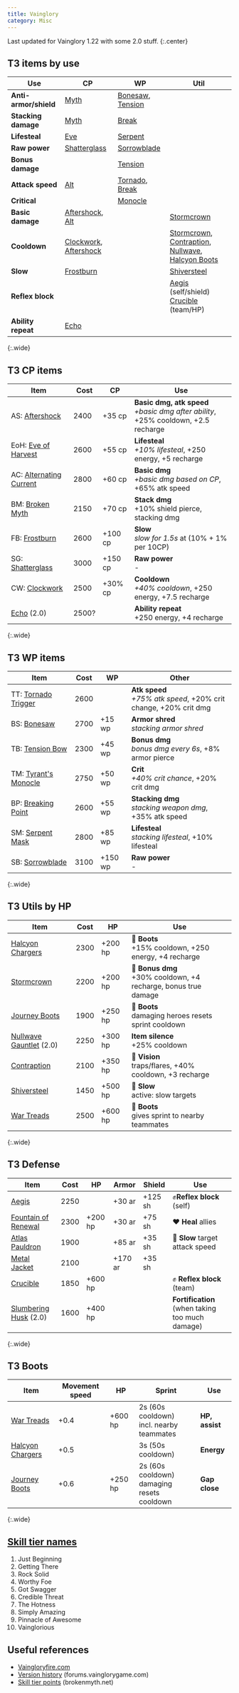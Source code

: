 ```yaml
---
title: Vainglory
category: Misc
---
```


Last updated for Vainglory 1.22 with some 2.0 stuff.
{:.center}

## T3 items by use

| Use                   | CP                                | WP                           | Util                                                                           |
| ---                   | ---                               | ---                          | ---                                                                            |
| __Anti-armor/shield__ | [Myth][BM]                        | [Bonesaw][BS], [Tension][TB] |                                                                                |
| __Stacking damage__   | [Myth][BM]                        | [Break][BP]                  |                                                                                |
| __Lifesteal__         | [Eve][Eve]                        | [Serpent][SM]                |                                                                                |
| __Raw power__         | [Shatterglass][SG]                | [Sorrowblade][SB]            |                                                                                |
| __Bonus damage__      |                                   | [Tension][TB]                |                                                                                |
| __Attack speed__      | [Alt][AC]                         | [Tornado][TT], [Break][BP]   |                                                                                |
| __Critical__          |                                   | [Monocle][TM]                |                                                                                |
| __Basic damage__      | [Aftershock][AS], [Alt][AC]       |                              | [Stormcrown][SC]                                                               |
| __Cooldown__          | [Clockwork][CW], [Aftershock][AS] |                              | [Stormcrown][SC], [Contraption][Con], [Nullwave][Null], [Halcyon Boots][HBoot] |
| __Slow__              | [Frostburn][FB]                   |                              | [Shiversteel][SS]                                                              |
| __Reflex block__      |                                   |                              | [Aegis][Aegis] (self/shield) <br> [Crucible][Cru] (team/HP)                    |
| __Ability repeat__    | [Echo][Echo]                      |                              |                                                                                |
{:.wide}

## T3 CP items

| Item                          | Cost  | CP      | Use                                                                                    |
| ----                          | ---   | ---     | ---                                                                                    |
| AS: [Aftershock][AS]          | 2400  | +35 cp  | __Basic dmg, atk speed__ <br> *+basic dmg after ability*, +25% cooldown, +2.5 recharge |
| EoH: [Eve of Harvest][Eve]    | 2600  | +55 cp  | __Lifesteal__            <br> *+10% lifesteal*, +250 energy, +5 recharge               |
| AC: [Alternating Current][AC] | 2800  | +60 cp  | __Basic dmg__            <br> *+basic dmg based on CP*, +65% atk speed                 |
| BM: [Broken Myth][BM]         | 2150  | +70 cp  | __Stack dmg__            <br> +10% shield pierce, stacking dmg                         |
| FB: [Frostburn][FB]           | 2600  | +100 cp | __Slow__                 <br> *slow for 1.5s* at (10% + 1% per 10CP)                   |
| SG: [Shatterglass][SG]        | 3000  | +150 cp | __Raw power__            <br> -                                                        |
| CW: [Clockwork][CW]           | 2500  | +30% cp | __Cooldown__             <br> *+40% cooldown*, +250 energy, +7.5 recharge              |
| [Echo][Echo] (2.0)            | 2500? |         | __Ability repeat__       <br> +250 energy, +4 recharge                                 |
{:.wide}

[AS]: http://www.vaingloryfire.com/vainglory/wiki/items/aftershock
[AC]: http://www.vaingloryfire.com/vainglory/wiki/items/alternating-current
[Eve]: http://www.vaingloryfire.com/vainglory/wiki/items/eve-of-harvest
[SG]: http://www.vaingloryfire.com/vainglory/wiki/items/shatterglass
[BM]: http://www.vaingloryfire.com/vainglory/wiki/items/broken-myth
[CW]: http://www.vaingloryfire.com/vainglory/wiki/items/clockwork
[FB]: http://www.vaingloryfire.com/vainglory/wiki/items/frostburn
[Echo]: http://www.vaingloryfire.com/vainglory/wiki/items/echo

## T3 WP items

| Item                       | Cost | WP      | Other                                                                   |
| ----                       | ---  | ---     | ---                                                                     |
| TT: [Tornado Trigger][TT]  | 2600 |         | __Atk speed__    <br> *+75% atk speed*, +20% crit change, +20% crit dmg |
| BS: [Bonesaw][BS]          | 2700 | +15 wp  | __Armor shred__  <br> *stacking armor shred*                            |
| TB: [Tension Bow][TB]      | 2300 | +45 wp  | __Bonus dmg__    <br> *bonus dmg every 6s*, +8% armor pierce            |
| TM: [Tyrant's Monocle][TM] | 2750 | +50 wp  | __Crit__         <br> *+40% crit chance*, +20% crit dmg                 |
| BP: [Breaking Point][BP]   | 2600 | +55 wp  | __Stacking dmg__ <br> *stacking weapon dmg*, +35% atk speed             |
| SM: [Serpent Mask][SM]     | 2800 | +85 wp  | __Lifesteal__    <br> *stacking lifesteal*, +10% lifesteal              |
| SB: [Sorrowblade][SB]      | 3100 | +150 wp | __Raw power__    <br> -                                                 |
{:.wide}

[BS]: http://www.vaingloryfire.com/vainglory/wiki/items/bonesaw
[BP]: http://www.vaingloryfire.com/vainglory/wiki/items/breaking-point
[SM]: http://www.vaingloryfire.com/vainglory/wiki/items/serpent-mask
[SB]: http://www.vaingloryfire.com/vainglory/wiki/items/sorrowblade
[TB]: http://www.vaingloryfire.com/vainglory/wiki/items/tension-bow
[TT]: http://www.vaingloryfire.com/vainglory/wiki/items/tornado-trigger
[TM]: http://www.vaingloryfire.com/vainglory/wiki/items/tyrants-monocle

## T3 Utils by HP

| Item                            | Cost | HP      | Use                                                                 |
| ---                             | ---  | ---     | ---                                                                 |
| [Halcyon Chargers][HBoot]       | 2300 | +200 hp | 👟 __Boots__     <br> +15% cooldown, +250 energy, +4 recharge       |
| [Stormcrown][SC]                | 2200 | +200 hp | 🔴 __Bonus dmg__ <br> +30% cooldown, +4 recharge, bonus true damage |
| [Journey Boots][JBoot]          | 1900 | +250 hp | 👟 __Boots__     <br> damaging heroes resets sprint cooldown        |
| [Nullwave Gauntlet][Null] (2.0) | 2250 | +300 hp | __Item silence__ <br> +25% cooldown                                 |
| [Contraption][Con]              | 2100 | +350 hp | 👀 __Vision__    <br> traps/flares, +40% cooldown, +3 recharge      |
| [Shiversteel][SS]               | 1450 | +500 hp | 🐌 __Slow__      <br> active: slow targets                          |
| [War Treads][WBoot]             | 2500 | +600 hp | 👟 __Boots__     <br> gives sprint to nearby teammates              |
{:.wide}

## T3 Defense

| Item                            | Cost | HP      | Armor   | Shield  | Use                                             |
| ---                             | ---  | ---     | ---     | ---     | ---                                             |
| [Aegis][Aegis]                  | 2250 |         | +30 ar  | +125 sh | ✊__Reflex block__ (self)                       |
| [Fountain of Renewal][Fountain] | 2300 | +200 hp | +30 ar  | +75 sh  | ❤ __Heal__ allies                               |
| [Atlas Pauldron][Atlas]         | 1900 |         | +85 ar  | +35 sh  | 🐌 __Slow__ target attack speed                 |
| [Metal Jacket][Metal]           | 2100 |         | +170 ar | +35 sh  |                                                 |
| [Crucible][Cru]                 | 1850 | +600 hp |         |         | ✊ __Reflex block__ (team)                      |
| [Slumbering Husk][Husk] (2.0)   | 1600 | +400 hp |         |         | __Fortification__ (when taking too much damage) |
{:.wide}

[Fountain]: http://www.vaingloryfire.com/vainglory/wiki/items/fountain-of-renewal
[Cru]: http://www.vaingloryfire.com/vainglory/wiki/items/aegis
[Aegis]: http://www.vaingloryfire.com/vainglory/wiki/items/aegis
[Atlas]: http://www.vaingloryfire.com/vainglory/wiki/items/atlas-pauldron
[Metal]: http://www.vaingloryfire.com/vainglory/wiki/items/metal-jacket
[Husk]: http://www.vaingloryfire.com/vainglory/wiki/items/slumbering-husk
[Null]: http://www.vaingloryfire.com/vainglory/wiki/items/nullwave-gauntlet

## T3 Boots

| Item                      | Movement speed | HP      | Sprint                                          | Use            |
| ---                       | ---            | ---     | ---                                             | ---            |
| [War Treads][WBoot]       | +0.4           | +600 hp | 2s (60s cooldown) <br> incl. nearby teammates   | __HP, assist__ |
| [Halcyon Chargers][HBoot] | +0.5           |         | 3s (50s cooldown)                               | __Energy__     |
| [Journey Boots][JBoot]    | +0.6           | +250 hp | 2s (60s cooldown) <br> damaging resets cooldown | __Gap close__  |
{:.wide}

[Con]: http://www.vaingloryfire.com/vainglory/wiki/items/contraption
[HBoot]: http://www.vaingloryfire.com/vainglory/wiki/items/halcyon-chargers
[WBoot]: http://www.vaingloryfire.com/vainglory/wiki/items/war-treads
[JBoot]: http://www.vaingloryfire.com/vainglory/wiki/items/journey-boots
[SC]: http://www.vaingloryfire.com/vainglory/wiki/items/stormcrown
[SS]: http://www.vaingloryfire.com/vainglory/wiki/items/shiversteel

## [Skill tier names](http://www.vaingloryfire.com/vainglory/forum/general-discussion/bronze-silver-gold-rankings-5312)

1. Just Beginning
2. Getting There
3. Rock Solid
4. Worthy Foe
5. Got Swagger
6. Credible Threat
7. The Hotness
8. Simply Amazing
9. Pinnacle of Awesome
10. Vainglorious

## Useful references

- [Vaingloryfire.com](http://www.vaingloryfire.com/)
- [Version history](http://forums.vainglorygame.com/index.php?threads/41129/) (forums.vainglorygame.com)
- [Skill tier points](http://brokenmyth.net/skill-tier-point-far-next-tier/#more-10043) (brokenmyth.net)
